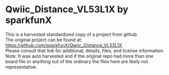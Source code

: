 
# Qwiic_Distance_VL53L1X by sparkfunX  
This is a harvested standardized copy of a project from github.  
The original project can be found at:  
https://github.com/sparkfunX/Qwiic_Distance_VL53L1X  
Please consult that link for additional, details, files, and license information.  
Note: It was auto harvested and if the original repo had more than one board file or anything out of the ordinary the files here are likely not representative.  
    